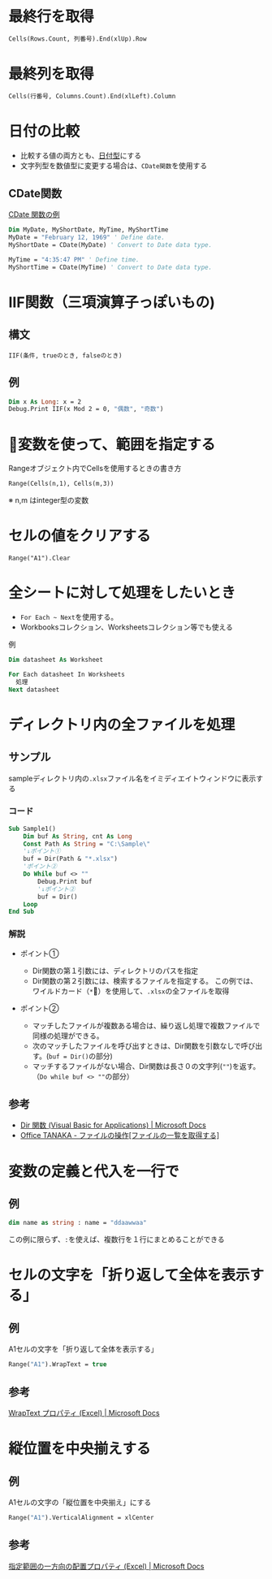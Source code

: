 # 最終行を取得

```vb
Cells(Rows.Count, 列番号).End(xlUp).Row
```

# 最終列を取得

```vb
Cells(行番号, Columns.Count).End(xlLeft).Column
```

# 日付の比較
- 比較する値の両方とも、<u>日付型</u>にする
- 文字列型を数値型に変更する場合は、`CDate関数`を使用する

## CDate関数
[CDate 関数の例](https://docs.microsoft.com/ja-jp/office/vba/language/concepts/getting-started/type-conversion-functions#cdate-function-example)

```vb
Dim MyDate, MyShortDate, MyTime, MyShortTime
MyDate = "February 12, 1969" ' Define date.
MyShortDate = CDate(MyDate) ' Convert to Date data type.

MyTime = "4:35:47 PM" ' Define time.
MyShortTime = CDate(MyTime) ' Convert to Date data type.

```

# IIF関数（三項演算子っぽいもの)
## 構文
`IIF(条件, trueのとき, falseのとき)`

## 例
```vb
Dim x As Long: x = 2
Debug.Print IIF(x Mod 2 = 0, "偶数", "奇数")
```

# 変数を使って、範囲を指定する
Rangeオブジェクト内でCellsを使用するときの書き方

```vb
Range(Cells(n,1), Cells(m,3))
```
※ n,m はinteger型の変数

# セルの値をクリアする
`Range("A1").Clear`

# 全シートに対して処理をしたいとき
- `For Each ~ Next`を使用する。
- Workbooksコレクション、Worksheetsコレクション等でも使える

例
```vb
Dim datasheet As Worksheet

For Each datasheet In Worksheets
  処理
Next datasheet
```

# ディレクトリ内の全ファイルを処理
## サンプル
sampleディレクトリ内の`.xlsx`ファイル名をイミディエイトウィンドウに表示する

### コード
```vb
Sub Sample1()
    Dim buf As String, cnt As Long
    Const Path As String = "C:\Sample\"
    '↓ポイント①
    buf = Dir(Path & "*.xlsx")
    'ポイント②
    Do While buf <> ""
        Debug.Print buf
        '↓ポイント②
        buf = Dir()
    Loop
End Sub
```

### 解説
- ポイント①
  - Dir関数の第１引数には、ディレクトリのパスを指定
  - Dir関数の第２引数には、検索するファイルを指定する。
    この例では、ワイルドカード（`*`）を使用して、`.xlsx`の全ファイルを取得

- ポイント②
  - マッチしたファイルが複数ある場合は、繰り返し処理で複数ファイルで同様の処理ができる。
  - 次のマッチしたファイルを呼び出すときは、Dir関数を引数なしで呼び出す。(`buf = Dir()`の部分)
  - マッチするファイルがない場合、Dir関数は長さ０の文字列(`""`)を返す。（`Do while buf <> ""`の部分）

## 参考
- [Dir 関数 \(Visual Basic for Applications\) \| Microsoft Docs](https://docs.microsoft.com/ja-jp/office/vba/language/reference/user-interface-help/dir-function)
- [Office TANAKA \- ファイルの操作\[ファイルの一覧を取得する\]](http://officetanaka.net/excel/vba/file/file07.htm)


# 変数の定義と代入を一行で
## 例
```vb
dim name as string : name = "ddaawwaa"
```
この例に限らず、`:`を使えば、複数行を１行にまとめることができる

# セルの文字を「折り返して全体を表示する」
## 例
A1セルの文字を「折り返して全体を表示する」

```vb
Range("A1").WrapText = true
```
## 参考
[WrapText プロパティ \(Excel\) \| Microsoft Docs](https://docs.microsoft.com/ja-jp/office/vba/api/excel.range.wraptext)


# 縦位置を中央揃えする
## 例
A1セルの文字の「縦位置を中央揃え」にする

```vb
Range("A1").VerticalAlignment = xlCenter
```

## 参考
[指定範囲の一方向の配置プロパティ \(Excel\) \| Microsoft Docs](https://docs.microsoft.com/ja-jp/office/vba/api/excel.range.verticalalignment)